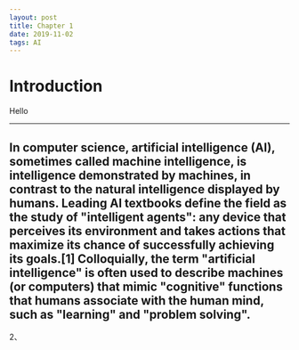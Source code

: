```yaml
---
layout: post
title: Chapter 1
date: 2019-11-02
tags: AI
---
```


# Introduction

Hello 

---
In computer science, artificial intelligence (AI), sometimes called machine intelligence, is intelligence demonstrated by machines, in contrast to the natural intelligence displayed by humans. Leading AI textbooks define the field as the study of "intelligent agents": any device that perceives its environment and takes actions that maximize its chance of successfully achieving its goals.[1] Colloquially, the term "artificial intelligence" is often used to describe machines (or computers) that mimic "cognitive" functions that humans associate with the human mind, such as "learning" and "problem solving".
---

2、